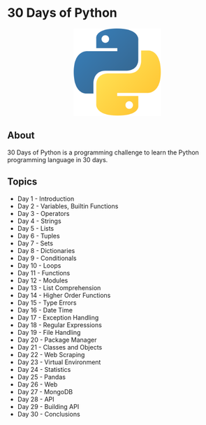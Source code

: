 # 30 Days of Python

<p align="center">
 <img src='/README/pythonLogo.svg' height='200'>
 </p>

 ## About
 30 Days of Python is a programming challenge to learn the Python programming language in 30 days.

 ## Topics
- Day 1 - Introduction
- Day 2 - Variables, Builtin Functions
- Day 3 - Operators
- Day 4 - Strings
- Day 5 - Lists
- Day 6 - Tuples
- Day 7 - Sets
- Day 8 - Dictionaries
- Day 9 - Conditionals
- Day 10 - Loops
- Day 11 - Functions
- Day 12 - Modules
- Day 13 - List Comprehension
- Day 14 - Higher Order Functions
- Day 15 - Type Errors
- Day 16 - Date Time
- Day 17 - Exception Handling
- Day 18 - Regular Expressions
- Day 19 - File Handling
- Day 20 - Package Manager
- Day 21 - Classes and Objects
- Day 22 - Web Scraping
- Day 23 - Virtual Environment
- Day 24 - Statistics
- Day 25 - Pandas
- Day 26 - Web
- Day 27 - MongoDB
- Day 28 - API
- Day 29 - Building API
- Day 30 - Conclusions